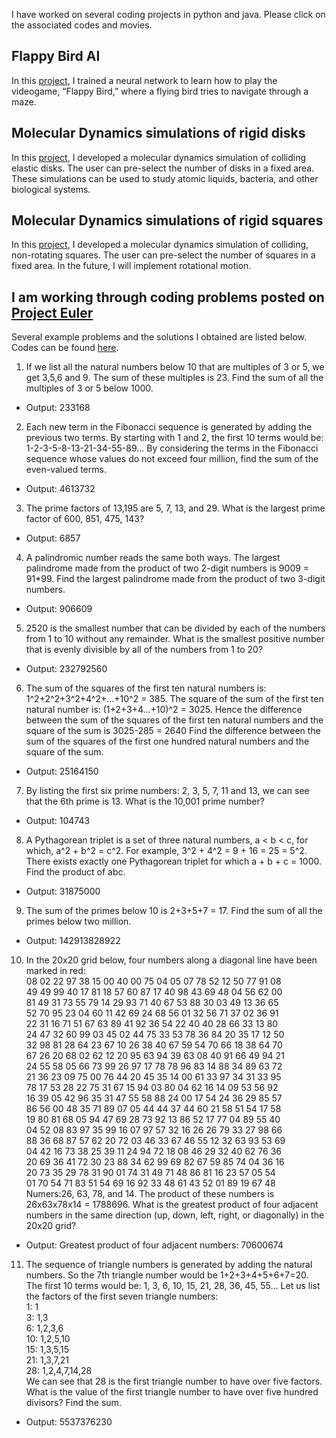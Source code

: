 I have worked on several coding projects in python and java. Please click on the associated codes and movies. 

## Flappy Bird AI

In this [project](https://github.com/erohern/FappyBirdAI.git), I trained a neural network to learn how to play the videogame, “Flappy Bird,” where a flying bird tries to navigate through a maze.

## Molecular Dynamics simulations of rigid disks

In this [project](https://github.com/erohern/SquareMD.git), I developed a molecular dynamics simulation of colliding elastic disks. The user can pre-select the number of disks in a fixed area.  These simulations can be used to study atomic liquids, bacteria, and other biological systems. 

## Molecular Dynamics simulations of rigid squares

In this [project](https://github.com/erohern/SquareMD.git), I developed a molecular dynamics simulation of colliding, non-rotating squares. The user can pre-select the number of squares in a fixed area. In the future, I will implement rotational motion.

## I am working through coding problems posted on [Project Euler](https://projecteuler.net/)

Several example problems and the solutions I obtained are listed below. Codes can be found [here](https://github.com/erohern/ProjectEuler.git).

1.	If we list all the natural numbers below 10 that are multiples of 3 or 5, we get 3,5,6 and 9. The sum of these multiples is 23. Find the sum of all the multiples of 3 or 5 below 1000.

 - Output: 233168

2.	Each new term in the Fibonacci sequence is generated by adding the previous two terms. By starting with 1 and 2, the first 10 terms would be: 1-2-3-5-8-13-21-34-55-89... By considering the terms in the Fibonacci sequence whose values do not exceed four million, find the sum of the even-valued terms.

 - Output: 4613732

3.	The prime factors of 13,195 are 5, 7, 13, and 29. What is the largest prime factor of 600, 851, 475, 143?

 - Output: 6857

4.	A palindromic number reads the same both ways. The largest palindrome made from the product of two 2-digit numbers is 9009 = 91*99. Find the largest palindrome made from the product of two 3-digit numbers.

 - Output: 906609

5.	2520 is the smallest number that can be divided by each of the numbers from 1 to 10 without any remainder. What is the smallest positive number that is evenly divisible by all of the numbers from 1 to 20?

 - Output: 232792560

6.	The sum of the squares of the first ten natural numbers is: 1^2+2^2+3^2+4^2+...+10^2 = 385. The square of the sum of the first ten natural number is: (1+2+3+4...+10)^2 = 3025. Hence the difference between the sum of the squares of the first ten natural numbers and the square of the sum is 3025-285 = 2640 Find the difference between the sum of the squares of the first one hundred natural numbers and the square of the sum.

 - Output: 25164150

7.	By listing the first six prime numbers: 2, 3, 5, 7, 11 and 13, we can see that the 6th prime is 13. What is the 10,001 prime number?

 - Output: 104743

8.	A Pythagorean triplet is a set of three natural numbers, a < b < c, for which, a^2 + b^2 = c^2. For example, 3^2 + 4^2 = 9 + 16 = 25 = 5^2. There exists exactly one Pythagorean triplet for which a + b + c = 1000. Find the product of abc.

 - Output: 31875000

9.	The sum of the primes below 10 is 2+3+5+7 = 17. Find the sum of all the primes below two million.

 - Output: 142913828922

10.	In the 20x20 grid below, four numbers along a diagonal line have been marked in red: <br />
08 02 22 97 38 15 00 40 00 75 04 05 07 78 52 12 50 77 91 08 <br />
49 49 99 40 17 81 18 57 60 87 17 40 98 43 69 48 04 56 62 00 <br />
81 49 31 73 55 79 14 29 93 71 40 67 53 88 30 03 49 13 36 65 <br />
52 70 95 23 04 60 11 42 69 24 68 56 01 32 56 71 37 02 36 91 <br />
22 31 16 71 51 67 63 89 41 92 36 54 22 40 40 28 66 33 13 80 <br />
24 47 32 60 99 03 45 02 44 75 33 53 78 36 84 20 35 17 12 50 <br />
32 98 81 28 64 23 67 10 26 38 40 67 59 54 70 66 18 38 64 70 <br />
67 26 20 68 02 62 12 20 95 63 94 39 63 08 40 91 66 49 94 21 <br />
24 55 58 05 66 73 99 26 97 17 78 78 96 83 14 88 34 89 63 72 <br />
21 36 23 09 75 00 76 44 20 45 35 14 00 61 33 97 34 31 33 95 <br />
78 17 53 28 22 75 31 67 15 94 03 80 04 62 16 14 09 53 56 92 <br />
16 39 05 42 96 35 31 47 55 58 88 24 00 17 54 24 36 29 85 57 <br />
86 56 00 48 35 71 89 07 05 44 44 37 44 60 21 58 51 54 17 58 <br />
19 80 81 68 05 94 47 69 28 73 92 13 86 52 17 77 04 89 55 40 <br />
04 52 08 83 97 35 99 16 07 97 57 32 16 26 26 79 33 27 98 66 <br />
88 36 68 87 57 62 20 72 03 46 33 67 46 55 12 32 63 93 53 69 <br />
04 42 16 73 38 25 39 11 24 94 72 18 08 46 29 32 40 62 76 36 <br />
20 69 36 41 72 30 23 88 34 62 99 69 82 67 59 85 74 04 36 16 <br />
20 73 35 29 78 31 90 01 74 31 49 71 48 86 81 16 23 57 05 54 <br />
01 70 54 71 83 51 54 69 16 92 33 48 61 43 52 01 89 19 67 48 <br />
Numers:26, 63, 78, and 14. The product of these numbers is 26x63x78x14 = 1788696. What is the greatest product of four adjacent numbers in the same direction (up, down, left, right, or diagonally) in the 20x20 grid?

 - Output: Greatest product of four adjacent numbers: 70600674

11. The sequence of triangle numbers is generated by adding the natural numbers. So the 7th triangle number would be 1+2+3+4+5+6+7=20. The first 10 terms would be: 1, 3, 6, 10, 15, 21, 28, 36, 45, 55... Let us list the factors of the first seven triangle numbers:  <br />
        1: 1 <br />
        3: 1,3 <br />
        6: 1,2,3,6 <br />
     	 10: 1,2,5,10 <br />
     	 15: 1,3,5,15 <br />
     	 21: 1,3,7,21 <br />
     	 28: 1,2,4,7,14,28 <br />
We can see that 28 is the first triangle number to have over five factors.  What is the value of the first triangle number to have over five hundred divisors? Find the sum.

 - Output: 5537376230
